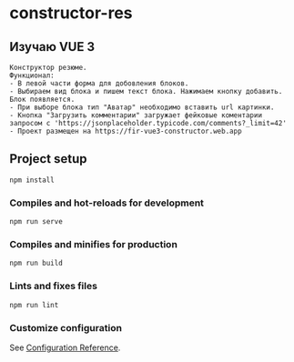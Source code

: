 # constructor-res
## Изучаю VUE 3
    Конструктор резюме.
    Функционал:
    - В левой части форма для добовления блоков.
    - Выбираем вид блока и пишем текст блока. Нажимаем кнопку добавить. Блок появляется.
    - При выборе блока тип "Аватар" необходимо вставить url картинки.
    - Кнопка "Загрузить комментарии" загружает фейковые коментарии запросом с 'https://jsonplaceholder.typicode.com/comments?_limit=42'
    - Проект размещен на https://fir-vue3-constructor.web.app 
## Project setup
```
npm install
```

### Compiles and hot-reloads for development
```
npm run serve
```

### Compiles and minifies for production
```
npm run build
```

### Lints and fixes files
```
npm run lint
```

### Customize configuration
See [Configuration Reference](https://cli.vuejs.org/config/).
